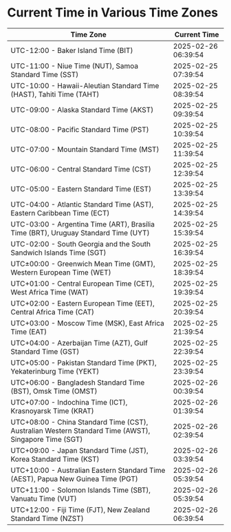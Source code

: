 # Current Time in Various Time Zones

| Time Zone | Current Time |
|-----------|--------------|
| UTC-12:00 - Baker Island Time (BIT) | 2025-02-26 06:39:54 |
| UTC-11:00 - Niue Time (NUT), Samoa Standard Time (SST) | 2025-02-25 07:39:54 |
| UTC-10:00 - Hawaii-Aleutian Standard Time (HAST), Tahiti Time (TAHT) | 2025-02-25 08:39:54 |
| UTC-09:00 - Alaska Standard Time (AKST) | 2025-02-25 09:39:54 |
| UTC-08:00 - Pacific Standard Time (PST) | 2025-02-25 10:39:54 |
| UTC-07:00 - Mountain Standard Time (MST) | 2025-02-25 11:39:54 |
| UTC-06:00 - Central Standard Time (CST) | 2025-02-25 12:39:54 |
| UTC-05:00 - Eastern Standard Time (EST) | 2025-02-25 13:39:54 |
| UTC-04:00 - Atlantic Standard Time (AST), Eastern Caribbean Time (ECT) | 2025-02-25 14:39:54 |
| UTC-03:00 - Argentina Time (ART), Brasília Time (BRT), Uruguay Standard Time (UYT) | 2025-02-25 15:39:54 |
| UTC-02:00 - South Georgia and the South Sandwich Islands Time (SGT) | 2025-02-25 16:39:54 |
| UTC±00:00 - Greenwich Mean Time (GMT), Western European Time (WET) | 2025-02-25 18:39:54 |
| UTC+01:00 - Central European Time (CET), West Africa Time (WAT) | 2025-02-25 19:39:54 |
| UTC+02:00 - Eastern European Time (EET), Central Africa Time (CAT) | 2025-02-25 20:39:54 |
| UTC+03:00 - Moscow Time (MSK), East Africa Time (EAT) | 2025-02-25 21:39:54 |
| UTC+04:00 - Azerbaijan Time (AZT), Gulf Standard Time (GST) | 2025-02-25 22:39:54 |
| UTC+05:00 - Pakistan Standard Time (PKT), Yekaterinburg Time (YEKT) | 2025-02-25 23:39:54 |
| UTC+06:00 - Bangladesh Standard Time (BST), Omsk Time (OMST) | 2025-02-26 00:39:54 |
| UTC+07:00 - Indochina Time (ICT), Krasnoyarsk Time (KRAT) | 2025-02-26 01:39:54 |
| UTC+08:00 - China Standard Time (CST), Australian Western Standard Time (AWST), Singapore Time (SGT) | 2025-02-26 02:39:54 |
| UTC+09:00 - Japan Standard Time (JST), Korea Standard Time (KST) | 2025-02-26 03:39:54 |
| UTC+10:00 - Australian Eastern Standard Time (AEST), Papua New Guinea Time (PGT) | 2025-02-26 05:39:54 |
| UTC+11:00 - Solomon Islands Time (SBT), Vanuatu Time (VUT) | 2025-02-26 05:39:54 |
| UTC+12:00 - Fiji Time (FJT), New Zealand Standard Time (NZST) | 2025-02-26 06:39:54 |
